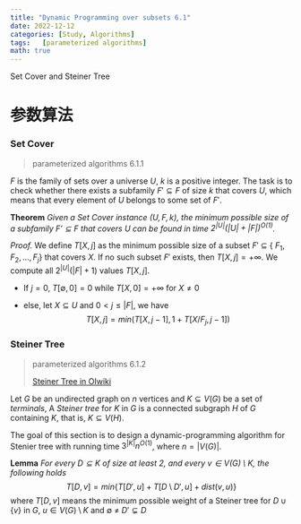 ```yaml
---
title: "Dynamic Programming over subsets 6.1"
date: 2022-12-12
categories: [Study, Algorithms]
tags:	[parameterized algorithms]
math: true
---
```


Set Cover and Steiner Tree

<!-- more -->

# 参数算法

### Set Cover 

> parameterized algorithms 6.1.1

$F$ is the family of sets over a universe $U$, $k$ is a positive integer. The task is to check whether there exists a subfamily $F' \subseteq F$ of size $k$ that covers $U$, which means that every element of $U$ belongs to some set of $F'$.

**Theorem** *Given a Set Cover instance $(U,F, k)$, the minimum possible size of a subfamily $F'\subseteq F$ that covers $U$ can be found in time $2^{|U|}(|U|+|F|)^{O(1)}$.*

*Proof.*  We define $T[X,j]$ as the minimum possible size of a subset $F'$ $\subseteq$ $\lbrace$ $F_{1},F_{2},...,F_{j}\rbrace$ that covers $X$. If no such subset $F'$ exists, then $T[X,j]=+\infty$. We compute all $2^{|U|}(|F|+1)$ values $T[X,j]$.

* If $j=0$, $T[\emptyset,0]=0$ while $T[X,0]=+\infty$ for $X\neq 0$

* else, let $X \subseteq U$ and $0\lt{j}\leq{|F|}$, we have
  $$
  T[X,j]=min(T[X,j-1],1+T[X/F_j,j-1])
  $$

### Steiner Tree

> parameterized algorithms 6.1.2
>
> [Steiner Tree in OIwiki](https://oi-wiki.org/graph/steiner-tree/)

Let $G$ be an undirected graph on  $n$ vertices and $K \subseteq V(G)$ be a set of *terminals*, A *Steiner tree* for $K$ in $G$ is a connected subgraph $H$ of $G$ containing $K$, that is, $K \subseteq V(H)$.

The goal of this section is to design a dynamic-programming algorithm for Stenier tree with running time $3^{|K|}n^{O(1)}$, where $n=|V(G)|$.

**Lemma**   *For every $D \subseteq K$ of size at least $2$, and every $v \in V(G)\setminus K$, the following holds*
$$
T[D,v]=min\lbrace {T[D',u]+T[D\setminus D',u]+dist(v,u)}  \rbrace
$$
 where $T[D,v]$ means the minimum possible weight of a Steiner tree for $D \cup \lbrace v \rbrace$ in $G$, $u\in V(G)\setminus K$ and $\emptyset$ $\neq$ $D' \subsetneq D$